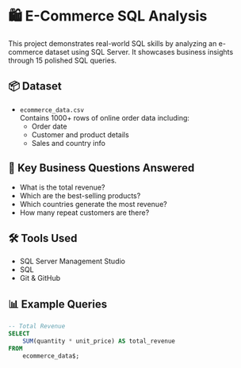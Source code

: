 # 🛍️ E-Commerce SQL Analysis

This project demonstrates real-world SQL skills by analyzing an e-commerce dataset using SQL Server. It showcases business insights through 15 polished SQL queries.

## 📦 Dataset

- `ecommerce_data.csv`  
  Contains 1000+ rows of online order data including:
  - Order date
  - Customer and product details
  - Sales and country info

## 🧠 Key Business Questions Answered

- What is the total revenue?
- Which are the best-selling products?
- Which countries generate the most revenue?
- How many repeat customers are there?

## 🛠️ Tools Used

- SQL Server Management Studio
- SQL
- Git & GitHub

## 📊 Example Queries

```sql
-- Total Revenue
SELECT 
    SUM(quantity * unit_price) AS total_revenue
FROM 
    ecommerce_data$;
